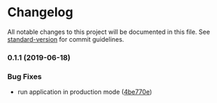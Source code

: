 # Changelog

All notable changes to this project will be documented in this file. See [standard-version](https://github.com/conventional-changelog/standard-version) for commit guidelines.

### 0.1.1 (2019-06-18)


### Bug Fixes

* run application in production mode ([4be770e](https://github.com/juandav/nyt/commit/4be770e))
